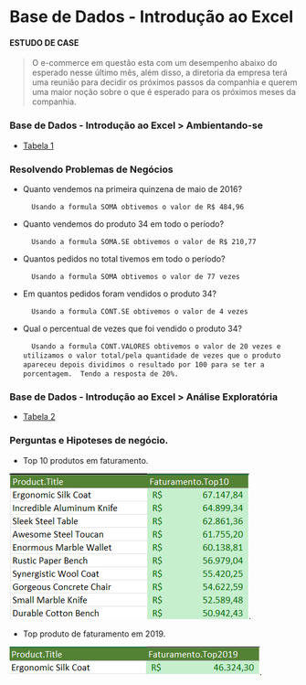 # Base de Dados - Introdução ao Excel

#### ESTUDO DE CASE
> O e-commerce em questão esta com um desempenho abaixo do esperado nesse último mês, além disso, a diretoria da empresa terá uma reunião para decidir os próximos passos da companhia e querem uma maior noção sobre o que é esperado para os próximos meses da companhia. 

### Base de Dados - Introdução ao Excel > Ambientando-se 
- <a href="https://view.officeapps.live.com/op/view.aspx?src=https%3A%2F%2Fdnc-lms-bucket.s3.amazonaws.com%2Farquivos%2Fformacao-em-dados%2FFazendo%2520as%2520primeiras%2520analises.xlsx&wdOrigin=BROWSELINK">Tabela 1</a>

### Resolvendo Problemas de Negócios							
                            
- Quanto vendemos na primeira quinzena de maio de 2016?

        Usando a formula SOMA obtivemos o valor de R$ 484,96					
                            
- Quanto vendemos do produto 34 em todo o período?

        Usando a formula SOMA.SE obtivemos o valor de R$ 210,77					
				
- Quantos pedidos no total tivemos em todo o período?							
    
        Usando a formula SOMA obtivemos o valor de 77 vezes					
                            
- Em quantos pedidos foram vendidos o produto 34?

        Usando a formula CONT.SE obtivemos o valor de 4 vezes
					                            
- Qual o percentual de vezes que foi vendido o produto 34?

        Usando a formula CONT.VALORES obtivemos o valor de 20 vezes e utilizamos o valor total/pela quantidade de vezes que o produto apareceu depois dividimos o resultado por 100 para se ter a porcentagem.	Tendo a resposta de 20%.						

### Base de Dados - Introdução ao Excel > Análise Exploratória

- <a href="https://view.officeapps.live.com/op/view.aspx?src=https%3A%2F%2Fdnc-lms-bucket.s3.amazonaws.com%2Farquivos%2Fformacao-em-dados%2FBuscando%2520Informacoes%2520de%2520Outras%2520Tabelas.xlsx&wdOrigin=BROWSELINK">Tabela 2</a>

### Perguntas e Hipoteses de negócio.
 - Top 10 produtos em faturamento.
 
![Top10](/01-Materia/Top10.png).

 - Top produto de faturamento em 2019.

![Top10](/01-Materia/Top1.png).



